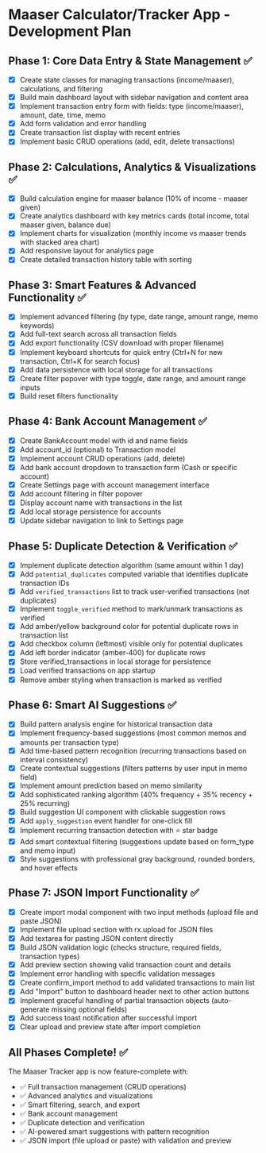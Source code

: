 # Maaser Calculator/Tracker App - Development Plan

## Phase 1: Core Data Entry & State Management ✅
- [x] Create state classes for managing transactions (income/maaser), calculations, and filtering
- [x] Build main dashboard layout with sidebar navigation and content area
- [x] Implement transaction entry form with fields: type (income/maaser), amount, date, time, memo
- [x] Add form validation and error handling
- [x] Create transaction list display with recent entries
- [x] Implement basic CRUD operations (add, edit, delete transactions)

## Phase 2: Calculations, Analytics & Visualizations ✅
- [x] Build calculation engine for maaser balance (10% of income - maaser given)
- [x] Create analytics dashboard with key metrics cards (total income, total maaser given, balance due)
- [x] Implement charts for visualization (monthly income vs maaser trends with stacked area chart)
- [x] Add responsive layout for analytics page
- [x] Create detailed transaction history table with sorting

## Phase 3: Smart Features & Advanced Functionality ✅
- [x] Implement advanced filtering (by type, date range, amount range, memo keywords)
- [x] Add full-text search across all transaction fields
- [x] Add export functionality (CSV download with proper filename)
- [x] Implement keyboard shortcuts for quick entry (Ctrl+N for new transaction, Ctrl+K for search focus)
- [x] Add data persistence with local storage for all transactions
- [x] Create filter popover with type toggle, date range, and amount range inputs
- [x] Build reset filters functionality

## Phase 4: Bank Account Management ✅
- [x] Create BankAccount model with id and name fields
- [x] Add account_id (optional) to Transaction model
- [x] Implement account CRUD operations (add, delete)
- [x] Add bank account dropdown to transaction form (Cash or specific account)
- [x] Create Settings page with account management interface
- [x] Add account filtering in filter popover
- [x] Display account name with transactions in the list
- [x] Add local storage persistence for accounts
- [x] Update sidebar navigation to link to Settings page

## Phase 5: Duplicate Detection & Verification ✅
- [x] Implement duplicate detection algorithm (same amount within 1 day)
- [x] Add `potential_duplicates` computed variable that identifies duplicate transaction IDs
- [x] Add `verified_transactions` list to track user-verified transactions (not duplicates)
- [x] Implement `toggle_verified` method to mark/unmark transactions as verified
- [x] Add amber/yellow background color for potential duplicate rows in transaction list
- [x] Add checkbox column (leftmost) visible only for potential duplicates
- [x] Add left border indicator (amber-400) for duplicate rows
- [x] Store verified_transactions in local storage for persistence
- [x] Load verified transactions on app startup
- [x] Remove amber styling when transaction is marked as verified

## Phase 6: Smart AI Suggestions ✅
- [x] Build pattern analysis engine for historical transaction data
- [x] Implement frequency-based suggestions (most common memos and amounts per transaction type)
- [x] Add time-based pattern recognition (recurring transactions based on interval consistency)
- [x] Create contextual suggestions (filters patterns by user input in memo field)
- [x] Implement amount prediction based on memo similarity
- [x] Add sophisticated ranking algorithm (40% frequency + 35% recency + 25% recurring)
- [x] Build suggestion UI component with clickable suggestion rows
- [x] Add `apply_suggestion` event handler for one-click fill
- [x] Implement recurring transaction detection with ⭐ star badge
- [x] Add smart contextual filtering (suggestions update based on form_type and memo input)
- [x] Style suggestions with professional gray background, rounded borders, and hover effects

## Phase 7: JSON Import Functionality ✅
- [x] Create import modal component with two input methods (upload file and paste JSON)
- [x] Implement file upload section with rx.upload for JSON files
- [x] Add textarea for pasting JSON content directly
- [x] Build JSON validation logic (checks structure, required fields, transaction types)
- [x] Add preview section showing valid transaction count and details
- [x] Implement error handling with specific validation messages
- [x] Create confirm_import method to add validated transactions to main list
- [x] Add "Import" button to dashboard header next to other action buttons
- [x] Implement graceful handling of partial transaction objects (auto-generate missing optional fields)
- [x] Add success toast notification after successful import
- [x] Clear upload and preview state after import completion

## All Phases Complete! ✅

The Maaser Tracker app is now feature-complete with:
- ✅ Full transaction management (CRUD operations)
- ✅ Advanced analytics and visualizations  
- ✅ Smart filtering, search, and export
- ✅ Bank account management
- ✅ Duplicate detection and verification
- ✅ AI-powered smart suggestions with pattern recognition
- ✅ JSON import (file upload or paste) with validation and preview
